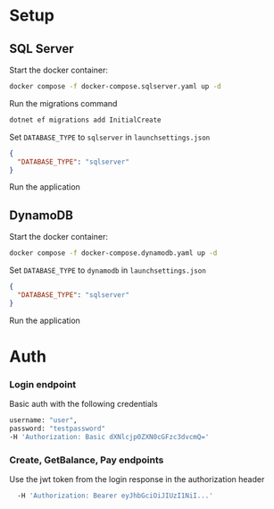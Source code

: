 # Setup

## SQL Server
Start the docker container:
```bash
docker compose -f docker-compose.sqlserver.yaml up -d
```
Run the migrations command
```bash
dotnet ef migrations add InitialCreate
```
Set `DATABASE_TYPE` to `sqlserver` in `launchsettings.json`

```json
{
  "DATABASE_TYPE": "sqlserver"
}
```
Run the application

## DynamoDB
Start the docker container:
```bash
docker compose -f docker-compose.dynamodb.yaml up -d
```
Set `DATABASE_TYPE` to `dynamodb` in `launchsettings.json`
```json
{
  "DATABASE_TYPE": "sqlserver"
}
```
Run the application

# Auth
### Login endpoint
Basic auth with the following credentials
```bash
username: "user",
password: "testpassword"
-H 'Authorization: Basic dXNlcjp0ZXN0cGFzc3dvcmQ='
```
### Create, GetBalance, Pay endpoints
Use the jwt token from the login response in the authorization header
```bash
  -H 'Authorization: Bearer eyJhbGciOiJIUzI1NiI...'
```